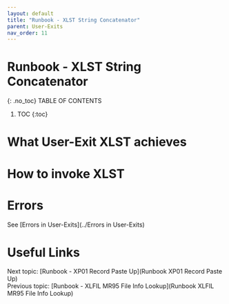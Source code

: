 ```yaml
---
layout: default
title: "Runbook - XLST String Concatenator"
parent: User-Exits
nav_order: 11
---
```


# Runbook - XLST String Concatenator
{: .no_toc}
TABLE OF CONTENTS 
1. TOC
{:toc}  

# What User-Exit XLST achieves

# How to invoke XLST

# Errors
See [Errors in User-Exits](../Errors in User-Exits)  
  
  
# Useful Links
Next topic: [Runbook - XP01 Record Paste Up](Runbook XP01 Record Paste Up)  
Previous topic: [Runbook - XLFIL MR95 File Info Lookup](Runbook XLFIL MR95 File Info Lookup)  


